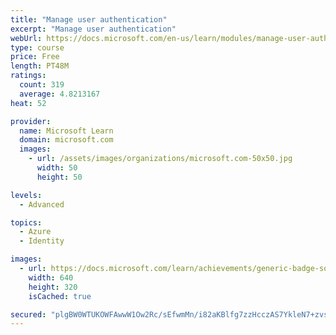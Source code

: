 ```yaml
---
title: "Manage user authentication"
excerpt: "Manage user authentication"
webUrl: https://docs.microsoft.com/en-us/learn/modules/manage-user-authentication/
type: course
price: Free
length: PT48M
ratings:
  count: 319
  average: 4.8213167
heat: 52

provider:
  name: Microsoft Learn
  domain: microsoft.com
  images:
    - url: /assets/images/organizations/microsoft.com-50x50.jpg
      width: 50
      height: 50

levels:
  - Advanced

topics:
  - Azure
  - Identity

images:
  - url: https://docs.microsoft.com/learn/achievements/generic-badge-social.png
    width: 640
    height: 320
    isCached: true

secured: "plgBW0WTUKOWFAwwW1Ow2Rc/sEfwmMn/i82aKBlfg7zzHcczAS7YkleN7+zvs/rkFQtE9HfQqHO6yPXscpb/UJ88Tt6xHYgCIiJauzwvjABjrEOkPKYzZxd6tMiixyMm05XFaY3NHxAP1/DqIH/l5NihCi9mLVV1M9EvcMv52pIqg41PGSEPW8uJcbM7k6zGRipgcS7anILWVCqdgZnsZR3F8SvnuPpYFA0T5GsXFBdZvnlZ9EgF1vFWJgADe2Xtdh8wG/Wc08H5F8c+l8tz444lG6wF88hp8FgROOHzLRWCdWP3ctKEBYPsKbx6LmoIiEqRb1AbOCffB0xw+rv4/GXL7Es3DBVQXExl4vwrbFosgV6720mWi6PyPP0DeivazH6cZCVonkz/fjHwctIFZaChet4cts1KoOEn2XRxKqM=;D5ub5erxnkWmlzSB8np1fQ=="
---
```


